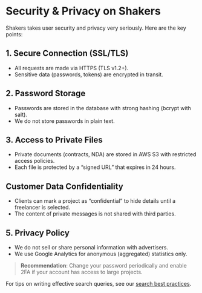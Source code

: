 # Security & Privacy on Shakers

Shakers takes user security and privacy very seriously. Here are the key points:

## 1. Secure Connection (SSL/TLS)
- All requests are made via HTTPS (TLS v1.2+).  
- Sensitive data (passwords, tokens) are encrypted in transit.

## 2. Password Storage
- Passwords are stored in the database with strong hashing (bcrypt with salt).  
- We do not store passwords in plain text.

## 3. Access to Private Files
- Private documents (contracts, NDA) are stored in AWS S3 with restricted access policies.  
- Each file is protected by a “signed URL” that expires in 24 hours.

## Customer Data Confidentiality
- Clients can mark a project as “confidential” to hide details until a freelancer is selected.  
- The content of private messages is not shared with third parties.

## 5. Privacy Policy
- We do not sell or share personal information with advertisers.  
- We use Google Analytics for anonymous (aggregated) statistics only.

> **Recommendation**: Change your password periodically and enable 2FA if your account has access to large projects.

For tips on writing effective search queries, see our [search best practices](https://example.com/shakers/security_and_privacy).
